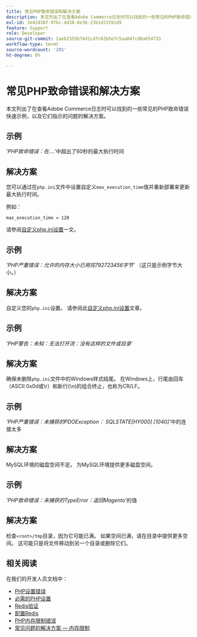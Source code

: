 ```yaml
---
title: 常见PHP致命错误和解决方案
description: 本文列出了在查看Adobe Commerce日志时可以找到的一些常见的PHP致命错误快速示例，以及它们指示的问题的解决方案。
exl-id: 3e42d38f-97bc-4d38-8e36-23b1453f81d9
feature: Support
role: Developer
source-git-commit: 2aeb2355b74d1cdfc62b5e7c5aa04fcd0a654733
workflow-type: tm+mt
source-wordcount: '291'
ht-degree: 0%

---
```


# 常见PHP致命错误和解决方案

本文列出了在查看Adobe Commerce日志时可以找到的一些常见的PHP致命错误快速示例，以及它们指示的问题的解决方案。

## 示例

*&#39;PHP致命错误：在....&#39;*&#x200B;中超出了60秒的最大执行时间

## 解决方案

您可以通过在`php.ini`文件中设置自定义`max_execution_time`值并重新部署来更新最大执行时间。

例如：

`max_execution_time = 120`

请参阅[自定义php.ini设置](https://experienceleague.adobe.com/en/docs/commerce-cloud-service/user-guide/configure/app/php-settings)一文。

## 示例

*&#39;PHP严重错误：允许的内存大小已用完792723456字节&#39;* （这只是示例字节大小。）

## 解决方案

自定义您的`php.ini`设置。 请参阅此[自定义php.ini设置](https://experienceleague.adobe.com/en/docs/commerce-cloud-service/user-guide/configure/app/php-settings)文章。

## 示例

*&#39;PHP警告：未知：无法打开流：没有这样的文件或目录&#39;*

## 解决方案

确保未删除`php.ini`文件中的Windows样式结尾。 在Windows上，行尾由回车（ASCII 0x0d或\r）和新行(\n)的组合终止，也称为CR/LF。

## 示例

*&#39;PHP严重错误：未捕获的PDOException： SQLSTATE\[HY000\] \[1040\]&#39;*&#x200B;中的连接太多

## 解决方案

MySQL环境的磁盘空间不足。 为MySQL环境提供更多磁盘空间。

## 示例

*&#39;PHP致命错误：未捕获的TypeError：返回Magento&#39;*&#x200B;的值

## 解决方案

检查`<root>/tmp`目录，因为它可能已满。 如果空间已满，请在目录中提供更多空间。 这可能只是将文件移动到另一个目录或删除它们。

## 相关阅读

在我们的开发人员文档中：

* [PHP设置错误](https://experienceleague.adobe.com/en/docs/commerce-knowledge-base/kb/troubleshooting/overview)
* [必需的PHP设置](https://experienceleague.adobe.com/en/docs/commerce-operations/installation-guide/prerequisites/php-settings)
* [Redis验证](https://experienceleague.adobe.com/en/docs/commerce-operations/configuration-guide/cache/redis/redis-session#verify-redis-connection)
* [配置Redis](https://experienceleague.adobe.com/en/docs/commerce-operations/configuration-guide/cache/redis/config-redis)
* [PHP内存限制错误](https://experienceleague.adobe.com/en/docs/commerce-knowledge-base/kb/troubleshooting/overview)
* [常见问题的解决方案 — 内存限制](https://developer.adobe.com/commerce/testing/guide/unit/command-line/#solutions-to-common-problems)
